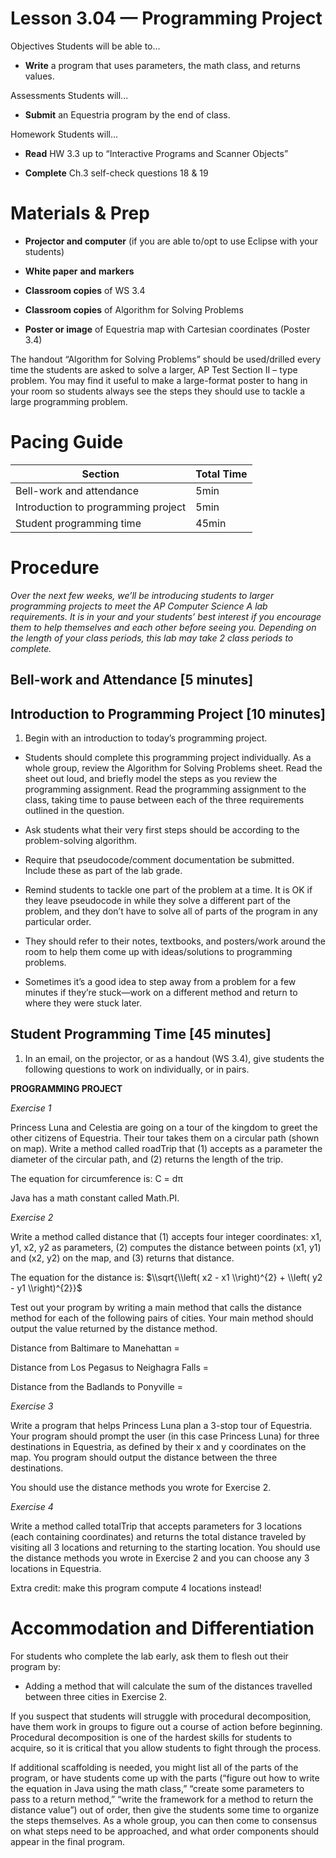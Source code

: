 Lesson 3.04 — Programming Project
====================================================================================================

Objectives Students will be able to…

-   **Write** a program that uses parameters, the math class, and returns values.

Assessments Students will...

-   **Submit** an Equestria program by the end of class.

Homework Students will...

-   **Read** HW 3.3 up to “Interactive Programs and Scanner Objects”

-   **Complete** Ch.3 self-check questions 18 & 19

Materials & Prep
================

-   **Projector and computer** (if you are able to/opt to use Eclipse with your students)

-   **White paper** **and** **markers**

-   **Classroom copies** of WS 3.4

-   **Classroom copies** of Algorithm for Solving Problems

-   **Poster or image** of Equestria map with Cartesian coordinates (Poster 3.4)

The handout “Algorithm for Solving Problems” should be used/drilled every time the students are asked to solve a larger, AP Test Section II – type problem. You may find it useful to make a large-format poster to hang in your room so students always see the steps they should use to tackle a large programming problem.

Pacing Guide
============

| Section                             | Total Time |
|-------------------------------------|------------|
| Bell-work and attendance            | 5min       |
| Introduction to programming project | 5min       |
| Student programming time            | 45min      |

Procedure
=========

*Over the next few weeks, we’ll be introducing students to larger programming projects to meet the AP Computer Science A lab requirements. It is in your and your students’ best interest if you encourage them to help themselves and each other before seeing you. Depending on the length of your class periods, this lab may take 2 class periods to complete.*

Bell-work and Attendance \[5 minutes\]
--------------------------------------

Introduction to Programming Project \[10 minutes\]
--------------------------------------------------

1. Begin with an introduction to today’s programming project.

-   Students should complete this programming project individually. As a whole group, review the Algorithm for Solving Problems sheet. Read the sheet out loud, and briefly model the steps as you review the programming assignment. Read the programming assignment to the class, taking time to pause between each of the three requirements outlined in the question.

-   Ask students what their very first steps should be according to the problem-solving algorithm.

-   Require that pseudocode/comment documentation be submitted. Include these as part of the lab grade.

-   Remind students to tackle one part of the problem at a time. It is OK if they leave pseudocode in while they solve a different part of the problem, and they don’t have to solve all of parts of the program in any particular order.

-   They should refer to their notes, textbooks, and posters/work around the room to help them come up with ideas/solutions to programming problems.

-   Sometimes it’s a good idea to step away from a problem for a few minutes if they’re stuck—work on a different method and return to where they were stuck later.

Student Programming Time \[45 minutes\]
---------------------------------------

1. In an email, on the projector, or as a handout (WS 3.4), give students the following questions to work on individually, or in pairs.

**PROGRAMMING PROJECT**

*Exercise 1*

Princess Luna and Celestia are going on a tour of the kingdom to greet the other citizens of Equestria. Their tour takes them on a circular path (shown on map). Write a method called roadTrip that (1) accepts as a parameter the diameter of the circular path, and (2) returns the length of the trip.

The equation for circumference is: C = dπ

Java has a math constant called Math.PI.

*Exercise 2*

Write a method called distance that (1) accepts four integer coordinates: x1, y1, x2, y2 as parameters, (2) computes the distance between points (x1, y1) and (x2, y2) on the map, and (3) returns that distance.

The equation for the distance is: $\\sqrt{\\left( x2 - x1 \\right)^{2} + \\left( y2 - y1 \\right)^{2}}$

Test out your program by writing a main method that calls the distance method for each of the following pairs of cities. Your main method should output the value returned by the distance method.

Distance from Baltimare to Manehattan =

Distance from Los Pegasus to Neighagra Falls =

Distance from the Badlands to Ponyville =

*Exercise 3*

Write a program that helps Princess Luna plan a 3-stop tour of Equestria. Your program should prompt the user (in this case Princess Luna) for three destinations in Equestria, as defined by their x and y coordinates on the map. You program should output the distance between the three destinations.

You should use the distance methods you wrote for Exercise 2.

*Exercise 4*

Write a method called totalTrip that accepts parameters for 3 locations (each containing coordinates) and returns the total distance traveled by visiting all 3 locations and returning to the starting location. You should use the distance methods you wrote in Exercise 2 and you can choose any 3 locations in Equestria.

Extra credit: make this program compute 4 locations instead!

Accommodation and Differentiation
=================================

For students who complete the lab early, ask them to flesh out their program by:

-   Adding a method that will calculate the sum of the distances travelled between three cities in Exercise 2.

If you suspect that students will struggle with procedural decomposition, have them work in groups to figure out a course of action before beginning. Procedural decomposition is one of the hardest skills for students to acquire, so it is critical that you allow students to fight through the process.

If additional scaffolding is needed, you might list all of the parts of the program, or have students come up with the parts (“figure out how to write the equation in Java using the math class,” “create some parameters to pass to a return method,” “write the framework for a method to return the distance value”) out of order, then give the students some time to organize the steps themselves. As a whole group, you can then come to consensus on what steps need to be approached, and what order components should appear in the final program.

